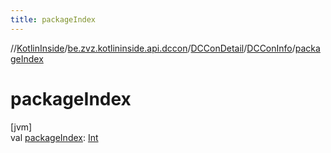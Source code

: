 ```yaml
---
title: packageIndex
---
```

//[KotlinInside](../../../../index.html)/[be.zvz.kotlininside.api.dccon](../../index.html)/[DCConDetail](../index.html)/[DCConInfo](index.html)/[packageIndex](package-index.html)



# packageIndex



[jvm]\
val [packageIndex](package-index.html): [Int](https://kotlinlang.org/api/latest/jvm/stdlib/kotlin/-int/index.html)




